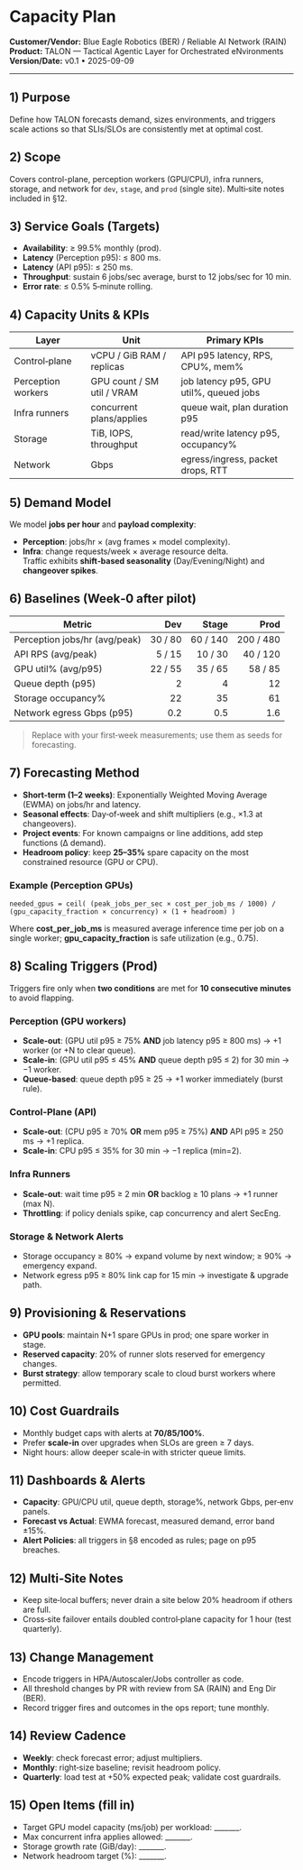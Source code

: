 # Capacity Plan

**Customer/Vendor:** Blue Eagle Robotics (BER) / Reliable AI Network (RAIN)  
**Product:** TALON — Tactical Agentic Layer for Orchestrated eNvironments  
**Version/Date:** v0.1 • 2025-09-09 

---

## 1) Purpose
Define how TALON forecasts demand, sizes environments, and triggers scale actions so that SLIs/SLOs are consistently met at optimal cost.

## 2) Scope
Covers control-plane, perception workers (GPU/CPU), infra runners, storage, and network for `dev`, `stage`, and `prod` (single site). Multi‑site notes included in §12.

## 3) Service Goals (Targets)
- **Availability**: ≥ 99.5% monthly (prod).  
- **Latency** (Perception p95): ≤ 800 ms.  
- **Latency** (API p95): ≤ 250 ms.  
- **Throughput**: sustain 6 jobs/sec average, burst to 12 jobs/sec for 10 min.  
- **Error rate**: ≤ 0.5% 5‑minute rolling.

## 4) Capacity Units & KPIs
| Layer | Unit | Primary KPIs |
|---|---|---|
| Control‑plane | vCPU / GiB RAM / replicas | API p95 latency, RPS, CPU%, mem% |
| Perception workers | GPU count / SM util / VRAM | job latency p95, GPU util%, queued jobs |
| Infra runners | concurrent plans/applies | queue wait, plan duration p95 |
| Storage | TiB, IOPS, throughput | read/write latency p95, occupancy% |
| Network | Gbps | egress/ingress, packet drops, RTT |

## 5) Demand Model
We model **jobs per hour** and **payload complexity**:
- **Perception**: jobs/hr × (avg frames × model complexity).  
- **Infra**: change requests/week × average resource delta.  
Traffic exhibits **shift‑based seasonality** (Day/Evening/Night) and **changeover spikes**.

## 6) Baselines (Week‑0 after pilot)
| Metric | Dev | Stage | Prod |
|---|---:|---:|---:|
| Perception jobs/hr (avg/peak) | 30 / 80 | 60 / 140 | 200 / 480 |
| API RPS (avg/peak) | 5 / 15 | 10 / 30 | 40 / 120 |
| GPU util% (avg/p95) | 22 / 55 | 35 / 65 | 58 / 85 |
| Queue depth (p95) | 2 | 4 | 12 |
| Storage occupancy% | 22 | 35 | 61 |
| Network egress Gbps (p95) | 0.2 | 0.5 | 1.6 |

> Replace with your first‑week measurements; use them as seeds for forecasting.

## 7) Forecasting Method
- **Short‑term (1–2 weeks)**: Exponentially Weighted Moving Average (EWMA) on jobs/hr and latency.  
- **Seasonal effects**: Day‑of‑week and shift multipliers (e.g., ×1.3 at changeovers).  
- **Project events**: For known campaigns or line additions, add step functions (Δ demand).  
- **Headroom policy**: keep **25–35%** spare capacity on the most constrained resource (GPU or CPU).

### Example (Perception GPUs)
```
needed_gpus = ceil( (peak_jobs_per_sec × cost_per_job_ms / 1000) / (gpu_capacity_fraction × concurrency) × (1 + headroom) )
```
Where **cost_per_job_ms** is measured average inference time per job on a single worker; **gpu_capacity_fraction** is safe utilization (e.g., 0.75).

## 8) Scaling Triggers (Prod)
Triggers fire only when **two conditions** are met for **10 consecutive minutes** to avoid flapping.

### Perception (GPU workers)
- **Scale‑out**: (GPU util p95 ≥ 75% **AND** job latency p95 ≥ 800 ms) → +1 worker (or +N to clear queue).  
- **Scale‑in**: (GPU util p95 ≤ 45% **AND** queue depth p95 ≤ 2) for 30 min → −1 worker.  
- **Queue‑based**: queue depth p95 ≥ 25 → +1 worker immediately (burst rule).

### Control‑Plane (API)
- **Scale‑out**: (CPU p95 ≥ 70% **OR** mem p95 ≥ 75%) **AND** API p95 ≥ 250 ms → +1 replica.  
- **Scale‑in**: CPU p95 ≤ 35% for 30 min → −1 replica (min=2).

### Infra Runners
- **Scale‑out**: wait time p95 ≥ 2 min **OR** backlog ≥ 10 plans → +1 runner (max N).  
- **Throttling**: if policy denials spike, cap concurrency and alert SecEng.

### Storage & Network Alerts
- Storage occupancy ≥ 80% → expand volume by next window; ≥ 90% → emergency expand.  
- Network egress p95 ≥ 80% link cap for 15 min → investigate & upgrade path.

## 9) Provisioning & Reservations
- **GPU pools**: maintain N+1 spare GPUs in prod; one spare worker in stage.  
- **Reserved capacity**: 20% of runner slots reserved for emergency changes.  
- **Burst strategy**: allow temporary scale to cloud burst workers where permitted.

## 10) Cost Guardrails
- Monthly budget caps with alerts at **70/85/100%**.  
- Prefer **scale‑in** over upgrades when SLOs are green ≥ 7 days.  
- Night hours: allow deeper scale‑in with stricter queue limits.

## 11) Dashboards & Alerts
- **Capacity**: GPU/CPU util, queue depth, storage%, network Gbps, per‑env panels.  
- **Forecast vs Actual**: EWMA forecast, measured demand, error band ±15%.  
- **Alert Policies**: all triggers in §8 encoded as rules; page on p95 breaches.

## 12) Multi‑Site Notes
- Keep site‑local buffers; never drain a site below 20% headroom if others are full.  
- Cross‑site failover entails doubled control‑plane capacity for 1 hour (test quarterly).

## 13) Change Management
- Encode triggers in HPA/Autoscaler/Jobs controller as code.  
- All threshold changes by PR with review from SA (RAIN) and Eng Dir (BER).  
- Record trigger fires and outcomes in the ops report; tune monthly.

## 14) Review Cadence
- **Weekly**: check forecast error; adjust multipliers.  
- **Monthly**: right‑size baseline; revisit headroom policy.  
- **Quarterly**: load test at +50% expected peak; validate cost guardrails.

## 15) Open Items (fill in)
- Target GPU model capacity (ms/job) per workload: _______.  
- Max concurrent infra applies allowed: _______.  
- Storage growth rate (GiB/day): _______.  
- Network headroom target (%): _______.


